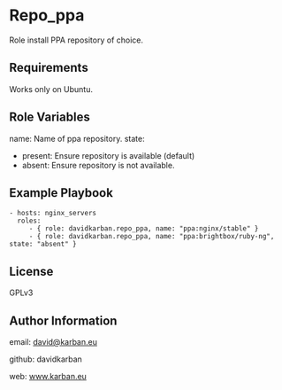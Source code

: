 Repo\_ppa
=========

Role install PPA repository of choice.

Requirements
------------

Works only on Ubuntu.

Role Variables
--------------

name: Name of ppa repository.
state: 
  - present: Ensure repository is available (default)
  - absent: Ensure repository is not available.

Example Playbook
----------------

    - hosts: nginx_servers
      roles:
         - { role: davidkarban.repo_ppa, name: "ppa:nginx/stable" }
         - { role: davidkarban.repo_ppa, name: "ppa:brightbox/ruby-ng", state: "absent" }

License
-------

GPLv3

Author Information
------------------

email: david@karban.eu

github: davidkarban

web: www.karban.eu


